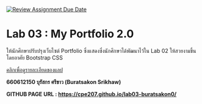 [![Review Assignment Due Date](https://classroom.github.com/assets/deadline-readme-button-22041afd0340ce965d47ae6ef1cefeee28c7c493a6346c4f15d667ab976d596c.svg)](https://classroom.github.com/a/63HY8rf6)
# Lab 03 : My Portfolio 2.0

ให้นักศึกษาปรับปรุงเว็บไซต์ Portfolio ซึ่งแสดงซึ่งนักศึกษาได้พัฒนาไว้ใน Lab 02 ให้สวยงามขึ้นโดยอาศัย Bootstrap CSS

[คลิกเพื่อดูรายละเอียดของแลป](https://o365cmu-my.sharepoint.com/personal/dome_potikanond_cmu_ac_th/_layouts/15/onedrive.aspx?id=%2Fpersonal%2Fdome_potikanond_cmu_ac_th%2FDocuments%2Fcpe207%2Flabs%2Flab-03%2F261207_lab_03.pdf&parent=%2Fpersonal%2Fdome_potikanond_cmu_ac_th%2FDocuments%2Fcpe207%2Flabs%2Flab-03&ga=1)

<strong>660612150 บุรัสกร ศรีขาว (Buratsakon Srikhaw)</strong>

 <strong>GITHUB PAGE URL : https://cpe207.github.io/lab03-buratsakon0/ </strong>
